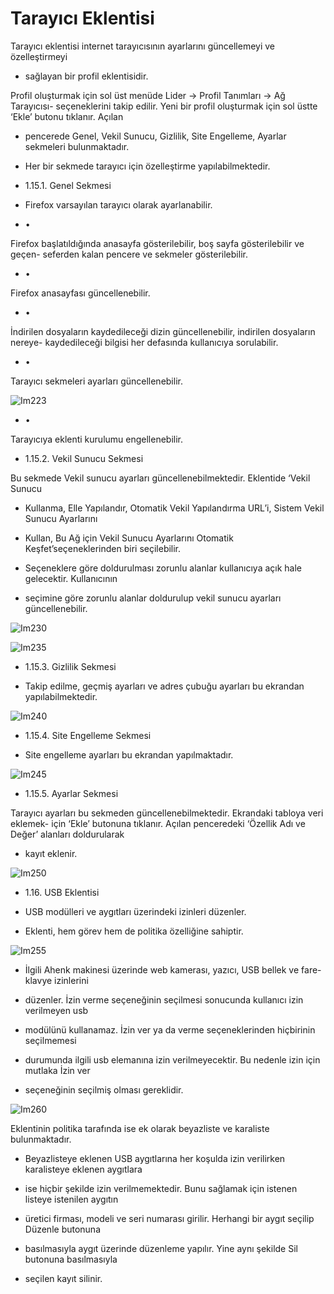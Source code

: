 # Tarayıcı Eklentisi

Tarayıcı eklentisi internet tarayıcısının ayarlarını güncellemeyi ve özelleştirmeyi

- sağlayan bir profil eklentisidir.

Profil   oluşturmak   için   sol   üst   menüde   Lider   ->   Profil   Tanımları   ->  Ağ   Tarayıcısı- seçeneklerini takip edilir. Yeni bir profil oluşturmak için sol üstte ‘Ekle’ butonu tıklanır. Açılan

- pencerede Genel, Vekil Sunucu, Gizlilik, Site Engelleme, Ayarlar sekmeleri bulunmaktadır.

- Her bir sekmede tarayıcı için özelleştirme yapılabilmektedir.

- 1.15.1. Genel Sekmesi

- Firefox varsayılan tarayıcı olarak ayarlanabilir.

- •

Firefox   başlatıldığında   anasayfa   gösterilebilir,   boş   sayfa   gösterilebilir   ve   geçen- seferden kalan pencere ve sekmeler gösterilebilir.

- •

Firefox anasayfası güncellenebilir.

- •

İndirilen   dosyaların   kaydedileceği   dizin   güncellenebilir,   indirilen   dosyaların   nereye- kaydedileceği bilgisi her defasında kullanıcıya sorulabilir.

- •

Tarayıcı sekmeleri ayarları güncellenebilir.

![Im223](images/Im223)

- •

Tarayıcıya eklenti kurulumu engellenebilir.

- 1.15.2. Vekil Sunucu Sekmesi

Bu sekmede Vekil sunucu ayarları güncellenebilmektedir. Eklentide ‘Vekil Sunucu

- Kullanma, Elle Yapılandır, Otomatik Vekil Yapılandırma URL’i, Sistem Vekil Sunucu Ayarlarını

- Kullan, Bu Ağ için Vekil Sunucu Ayarlarını Otomatik Keşfet’seçeneklerinden biri seçilebilir.

- Seçeneklere göre doldurulması zorunlu alanlar kullanıcıya açık hale gelecektir. Kullanıcının

- seçimine göre zorunlu alanlar doldurulup vekil sunucu ayarları güncellenebilir.

![Im230](images/Im230)

![Im235](images/Im235)

- 1.15.3. Gizlilik Sekmesi

- Takip edilme, geçmiş ayarları ve adres çubuğu ayarları bu ekrandan yapılabilmektedir.

![Im240](images/Im240)

- 1.15.4. Site Engelleme Sekmesi

- Site engelleme ayarları bu ekrandan yapılmaktadır.

![Im245](images/Im245)

- 1.15.5. Ayarlar Sekmesi

Tarayıcı ayarları bu sekmeden güncellenebilmektedir. Ekrandaki tabloya veri eklemek- için ‘Ekle’ butonuna tıklanır. Açılan penceredeki ‘Özellik Adı ve Değer’ alanları doldurularak

- kayıt eklenir.

![Im250](images/Im250)

- 1.16. USB Eklentisi

- USB modülleri ve aygıtları üzerindeki izinleri düzenler.

- Eklenti, hem görev hem de politika özelliğine sahiptir.

![Im255](images/Im255)

- İlgili Ahenk makinesi üzerinde web kamerası, yazıcı, USB bellek ve fare-klavye izinlerini

- düzenler. İzin verme seçeneğinin seçilmesi sonucunda kullanıcı izin verilmeyen usb

- modülünü kullanamaz. İzin ver ya da verme seçeneklerinden hiçbirinin seçilmemesi

- durumunda ilgili usb elemanına izin verilmeyecektir. Bu nedenle izin için mutlaka İzin ver

- seçeneğinin seçilmiş olması gereklidir.

![Im260](images/Im260)

Eklentinin politika tarafında ise ek olarak beyazliste ve karaliste bulunmaktadır.

- Beyazlisteye eklenen USB aygıtlarına her koşulda izin verilirken karalisteye eklenen aygıtlara

- ise hiçbir şekilde izin verilmemektedir. Bunu sağlamak için istenen listeye istenilen aygıtın

- üretici firması, modeli ve seri numarası girilir. Herhangi bir aygıt seçilip Düzenle butonuna

- basılmasıyla aygıt üzerinde düzenleme yapılır. Yine aynı şekilde Sil butonuna basılmasıyla

- seçilen kayıt silinir.